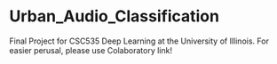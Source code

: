 # Urban_Audio_Classification
Final Project for CSC535 Deep Learning at the University of Illinois. For easier perusal, please use Colaboratory link!
